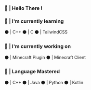 ### 👋 | Hello There !

### 🔧 | I'm currently learning

⚫ | C++
⚫ | C
⚫ | TailwindCSS

### 🍂 | I'm currently working on

⚫ | Minecraft Plugin
⚫ | Minecraft Client

### 🤔 | Language Mastered

⚫ | C++
⚫ | Java
⚫ | Python
⚫ | Kotlin
